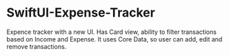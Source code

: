 # SwiftUI-Expense-Tracker

Expence tracker with a new UI.
Has Card view, ability to filter transactions based on Income and Expense. It uses Core Data, so user can add, edit and remove transactions. 
